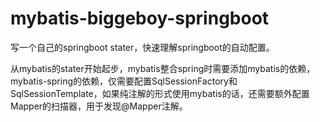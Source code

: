 # mybatis-biggeboy-springboot

写一个自己的springboot stater，快速理解springboot的自动配置。

从mybatis的stater开始起步，mybatis整合spring时需要添加mybatis的依赖，mybatis-spring的依赖，仅需要配置SqlSessionFactory和SqlSessionTemplate，如果纯注解的形式使用mybatis的话，还需要额外配置Mapper的扫描器，用于发现@Mapper注解。
